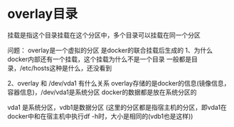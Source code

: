 # overlay目录

挂载是指这个目录挂载在这个分区中，多个目录可以挂载在同一个分区

问题：
overlay是一个虚拟的分区 是docker的联合挂载后生成的
1、为什么docker内部还有一个挂载，这个挂载为什么不是一个目录
一般都是目录，/etc/hosts这种是什么，还没看到

2、overlay 和 /dev/vda1 有什么关系
overlay存储的是docker的信息(镜像信息，容器信息)，/dev/vda1是系统分区
docker的数据都是放在系统分区的

vda1 是系统分区，vdb1是数据分区
 (这里的分区都是指宿主机的分区，即vda1在docker中和在宿主机中执行df -h时，大小是相同的(vdb1也是这样))